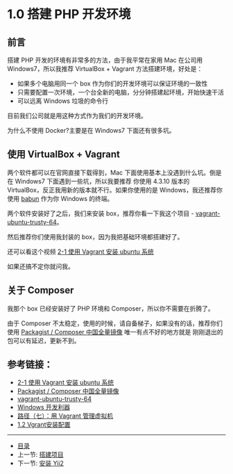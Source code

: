 # 1.0 搭建 PHP 开发环境

## 前言

搭建 PHP 开发的环境有非常多的方法，由于我平常在家用 Mac 在公司用 Windows7，所以我推荐 VirtualBox + Vagrant 方法搭建环境，好处是：

- 如果多个电脑用同一个 box 作为你们的开发环境可以保证环境的一致性
- 只需要配置一次环境，一个台全新的电脑，分分钟搭建起环境，开始快速干活
- 可以远离 Windows 垃圾的命令行

目前我们公司就是用这种方式作为我们的开发环境。

为什么不使用 Docker?主要是在 Windows7 下面还有很多坑。

## 使用 VirtualBox + Vagrant

两个软件都可以在官网直接下载得到，Mac 下面使用基本上没遇到什么坑。倒是在 Windows7 下面遇到一些坑，所以我要推荐
你使用 4.3.10 版本的 VirtualBox，反正我用新的版本就不行。如果你使用的是 Windows，我还推荐你使用 [babun](http://babun.github.io/)
作为你 Windows 的终端。

两个软件安装好了之后，我们来安装 box，推荐你看一下我这个项目 - [vagrant-ubuntu-trusty-64](https://github.com/forecho/vagrant-ubuntu-trusty-64)。

然后推荐你们使用我封装的 box，因为我把基础环境都搭建好了。

还可以看这个视频 [2-1 使用 Vagrant 安装 ubuntu 系统](http://www.imooc.com/video/4729)

如果还搞不定你就问我。

## 关于 Composer

我那个 box 已经安装好了 PHP 环境和 Composer，所以你不需要在折腾了。

由于 Composer 不太稳定，使用的时候，请自备梯子，如果没有的话，推荐你们使用 [Packagist / Composer 中国全量镜像](http://pkg.phpcomposer.com/) 唯一有点不好的地方就是
刚刚退出的包可以有延迟，更新不到。

## 参考链接：

- [2-1 使用 Vagrant 安装 ubuntu 系统](http://www.imooc.com/video/4729)
- [Packagist / Composer 中国全量镜像](http://pkg.phpcomposer.com/)
- [vagrant-ubuntu-trusty-64](https://github.com/forecho/vagrant-ubuntu-trusty-64)
- [Windows 开发利器](http://blog.forecho.com/windows-coding-tool.html)
- [路径（七）：用 Vagrant 管理虚拟机](http://ninghao.net/blog/2077)
- [1.2 Vgrant安装配置](https://github.com/astaxie/Go-in-Action/blob/master/ebook/zh/01.2.md)

-----------------

- [目录](/SUMMARY.md)
- 上一节: [搭建项目](/book/01/1.0.md)
- 下一节: [安装 Yii2](/book/01/1.2.md)